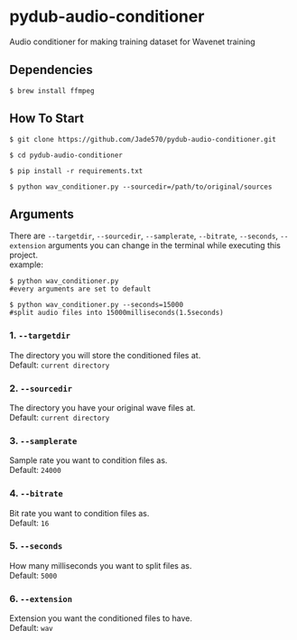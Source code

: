 # pydub-audio-conditioner
Audio conditioner for making training dataset for Wavenet training

## Dependencies

```Shell
$ brew install ffmpeg

```

## How To Start
```Shell
$ git clone https://github.com/Jade570/pydub-audio-conditioner.git

$ cd pydub-audio-conditioner

$ pip install -r requirements.txt

$ python wav_conditioner.py --sourcedir=/path/to/original/sources

```

## Arguments
There are `--targetdir`, `--sourcedir`, `--samplerate`, `--bitrate`, `--seconds`, `--extension` arguments you can change in the terminal while executing this project.  
example:
```shell
$ python wav_conditioner.py
#every arguments are set to default

$ python wav_conditioner.py --seconds=15000
#split audio files into 15000milliseconds(1.5seconds)
```

### 1. `--targetdir`  
The directory you will store the conditioned files at.  
Default: `current directory`

### 2. `--sourcedir` 
The directory you have your original wave files at.  
Default: `current directory`

### 3. `--samplerate`
Sample rate you want to condition files as.  
Default: `24000`

### 4. `--bitrate`
Bit rate you want to condition files as.  
Default: `16`

### 5. `--seconds`
How many milliseconds you want to split files as.  
Default: `5000`

### 6. `--extension`
Extension you want the conditioned files to have.   
Default: `wav`
